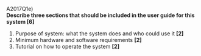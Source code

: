 A2017Q1e)  
**Describe three sections that should be included in the user guide for this system [6]**  

1. Purpose of system: what the system does and who could use it **[2]**
2. Minimum hardware and software requirements **[2]**
3. Tutorial on how to operate the system **[2]**
